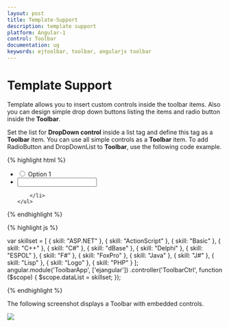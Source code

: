 ```yaml
---
layout: post
title: Template-Support
description: template support
platform: Angular-1
control: Toolbar
documentation: ug
keywords: ejtoolbar, toolbar, angularjs toolbar 
---
```


# Template Support

Template allows you to insert custom controls inside the toolbar items. Also you can design simple drop down buttons listing the items and radio button inside the **Toolbar**.

Set the list for **DropDown control** inside a list tag and define this tag as a **Toolbar** item. You can use all simple controls as a **Toolbar** item. To add RadioButton and DropDownList to **Toolbar**, use the following code example.

{% highlight html %}

<div id="toolbarcontent" ej-toolbar e-width="250" e-height="33">
    <ul>
        <li>
            <input type="radio" name="small" id="Radio1" ej-radiobutton e-size="medium" />
            Option 1
        </li>
        <li id="Dropdown" title="Dropdown Control">
            <input id="selectcar" type="text" ej-dropdownlist e-datasource="dataList" e-fields-text="skill" e-watermarktext="Select your skill" />

        </li>
    </ul>
</div>

{% endhighlight %}

{% highlight js %}

var skillset = [
        { skill: "ASP.NET" }, { skill: "ActionScript" }, { skill: "Basic" },
        { skill: "C++" }, { skill: "C#" }, { skill: "dBase" }, { skill: "Delphi" },
        { skill: "ESPOL" }, { skill: "F#" }, { skill: "FoxPro" }, { skill: "Java" },
        { skill: "J#" }, { skill: "Lisp" }, { skill: "Logo" }, { skill: "PHP" }
];
angular.module('ToolbarApp', ['ejangular'])
.controller('ToolbarCtrl', function ($scope) {
    $scope.dataList = skillset;
});

{% endhighlight %}

The following screenshot displays a Toolbar with embedded controls.

![](Template-Support_images/Template.png)
